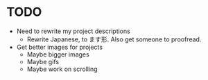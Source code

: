 # TODO

- Need to rewrite my project descriptions
  - Rewrite Japanese, to ます形. Also get someone to proofread.
- Get better images for projects
  - Maybe bigger images
  - Maybe gifs
  - Maybe work on scrolling